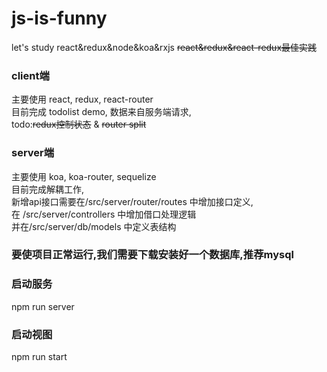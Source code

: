 # js-is-funny
let's study react&redux&node&koa&rxjs
<del>react&redux&react-redux最佳实践</del>

### client端
主要使用 react, redux, react-router <br/>
目前完成 todolist demo, 数据来自服务端请求, <br/>
todo:<del>redux控制状态</del> & <del>router split</del><br/>

### server端
主要使用 koa, koa-router, sequelize <br/>
目前完成解耦工作, <br/>
新增api接口需要在/src/server/router/routes 中增加接口定义, <br/>
在 /src/server/controllers 中增加借口处理逻辑 <br/>
并在/src/server/db/models 中定义表结构 <br/>

### 要使项目正常运行,我们需要下载安装好一个数据库,推荐mysql

### 启动服务
npm run server

### 启动视图
npm run start
